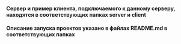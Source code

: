 #### Сервер и пример клиента, подключаемого к данному серверу, находятся в соответствующих папках server и client

#### Описание запуска проектов указано в файлах README.md в соответствующих папках
